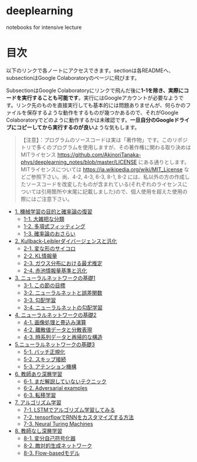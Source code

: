 # deeplearning
notebooks for intensive lecture

# 目次
以下のリンクで各ノートにアクセスできます。sectionは各READMEへ、subsectionはGoogle Colaboratoryのページに飛びます。

SubsectionはGoogle Colaboratoryにリンクで飛んだ後に**1-1を除き、実際にコードを実行することも可能です**。実行にはGoogleアカウントが必要なようです。リンク先のものを直接実行しても基本的には問題ありませんが、何らかのファイルを保存するような動作をするものが幾つかあるので、それがGoogle Colaboratoryでどのように動作するかは未確認です。**一旦自分のGoogleドライブにコピーしてから実行するのが良い**ような気もします。

> 【注意】：プログラムのソースコードは実は「著作物」です。このリポジトリで多くのプログラムを使用しますが、その著作権に関わる取り決めはMITライセンス https://github.com/AkinoriTanaka-phys/deeplearning_notes/blob/master/LICENSE にある通りとします。MITライセンスについては https://ja.wikipedia.org/wiki/MIT_License などご参照下さい。尚、4-2, 4-3, 6-3, 8-1, 8-2 には、私以外の方の作成したソースコードを改変したものが含まれている(それぞれのライセンスについては引用箇所や末尾に記載しました)ので、個人使用を超えた使用の際にはご注意下さい。

- [1. 機械学習の目的と確率論の復習](https://github.com/AkinoriTanaka-phys/deeplearning_notes/blob/master/section1/README.md)
    - [1-1. 大雑把な分類](https://colab.research.google.com/github/AkinoriTanaka-phys/deeplearning_notes/blob/master/section1/1-1.ipynb)
    - [1-2. 多項式フィッティング](https://colab.research.google.com/github/AkinoriTanaka-phys/deeplearning_notes/blob/master/section1/1-2.ipynb)
    - [1-3. 確率論のおさらい](https://colab.research.google.com/github/AkinoriTanaka-phys/deeplearning_notes/blob/master/section1/1-3.ipynb)
- [2. Kullback-Leiblerダイバージェンスと汎化](https://github.com/AkinoriTanaka-phys/deeplearning_notes/blob/master/section2/README.md)
    - [2-1. 変な形のサイコロ](https://colab.research.google.com/github/AkinoriTanaka-phys/deeplearning_notes/blob/master/section2/2-1.ipynb)
    - [2-2. KL情報量](https://colab.research.google.com/github/AkinoriTanaka-phys/deeplearning_notes/blob/master/section2/2-2.ipynb)
    - [2-3. ガウス分布における最尤推定](https://colab.research.google.com/github/AkinoriTanaka-phys/deeplearning_notes/blob/master/section2/2-3.ipynb)
    - [2-4. 赤池情報量基準と汎化](https://colab.research.google.com/github/AkinoriTanaka-phys/deeplearning_notes/blob/master/section2/2-4.ipynb)
- [3. ニューラルネットワークの基礎1](https://github.com/AkinoriTanaka-phys/deeplearning_notes/blob/master/section3/README.md)
    - [3-1. この節の目標](https://colab.research.google.com/github/AkinoriTanaka-phys/deeplearning_notes/blob/master/section3/3-1.ipynb)
    - [3-2. ニューラルネットと誤差関数](https://colab.research.google.com/github/AkinoriTanaka-phys/deeplearning_notes/blob/master/section3/3-2.ipynb)
    - [3-3. 勾配学習](https://colab.research.google.com/github/AkinoriTanaka-phys/deeplearning_notes/blob/master/section3/3-3.ipynb)
    - [3-4. ニューラルネットの勾配学習](https://colab.research.google.com/github/AkinoriTanaka-phys/deeplearning_notes/blob/master/section3/3-4.ipynb)
- [4. ニューラルネットワークの基礎2](https://github.com/AkinoriTanaka-phys/deeplearning_notes/blob/master/section4/README.md)
    - [4-1. 画像処理と畳込み演算](https://colab.research.google.com/github/AkinoriTanaka-phys/deeplearning_notes/blob/master/section4/4-1.ipynb)
    - [4-2. 離散値データと分散表現](https://colab.research.google.com/github/AkinoriTanaka-phys/deeplearning_notes/blob/master/section4/4-2.ipynb)
    - [4-3. 時系列データと再帰的な構造](https://colab.research.google.com/github/AkinoriTanaka-phys/deeplearning_notes/blob/master/section4/4-3.ipynb)
- [5.ニューラルネットワークの基礎3](https://github.com/AkinoriTanaka-phys/deeplearning_notes/blob/master/section5/README.md)
    - [5-1. バッチ正規化](https://colab.research.google.com/github/AkinoriTanaka-phys/deeplearning_notes/blob/master/section5/5-1.ipynb)
    - [5-2. スキップ接続](https://colab.research.google.com/github/AkinoriTanaka-phys/deeplearning_notes/blob/master/section5/5-2.ipynb)
    - [5-3. アテンション機構](https://colab.research.google.com/github/AkinoriTanaka-phys/deeplearning_notes/blob/master/section5/5-3.ipynb)
- [6. 教師あり深層学習](https://github.com/AkinoriTanaka-phys/deeplearning_notes/blob/master/section6/README.md)
    - [6-1. まだ解説していないテクニック](https://colab.research.google.com/github/AkinoriTanaka-phys/deeplearning_notes/blob/master/section6/6-1.ipynb)
    - [6-2. Adversarial examples](https://colab.research.google.com/github/AkinoriTanaka-phys/deeplearning_notes/blob/master/section6/6-2.ipynb)
    - [6-3. 転移学習](https://colab.research.google.com/github/AkinoriTanaka-phys/deeplearning_notes/blob/master/section6/6-3.ipynb)
- [7. アルゴリズム学習](https://github.com/AkinoriTanaka-phys/deeplearning_notes/blob/master/section7/README.md)
    - [7-1. LSTMでアルゴリズム学習してみる](https://colab.research.google.com/github/AkinoriTanaka-phys/deeplearning_notes/blob/master/section7/7-1.ipynb)
    - [7-2. tensorflowでRNNをカスタマイズする方法](https://colab.research.google.com/github/AkinoriTanaka-phys/deeplearning_notes/blob/master/section7/7-2.ipynb)
    - [7-3. Neural Turing Machines](https://colab.research.google.com/github/AkinoriTanaka-phys/deeplearning_notes/blob/master/section7/7-3.ipynb)
- [8. 教師なし深層学習](https://github.com/AkinoriTanaka-phys/deeplearning_notes/blob/master/section8/README.md)
    - [8-1. 変分自己符号化器](https://colab.research.google.com/github/AkinoriTanaka-phys/deeplearning_notes/blob/master/section8/8-1.ipynb)
    - [8-2. 敵対的生成ネットワーク](https://colab.research.google.com/github/AkinoriTanaka-phys/deeplearning_notes/blob/master/section8/8-2.ipynb)
    - [8-3. Flow-basedモデル](https://colab.research.google.com/github/AkinoriTanaka-phys/deeplearning_notes/blob/master/section8/8-3.ipynb)
